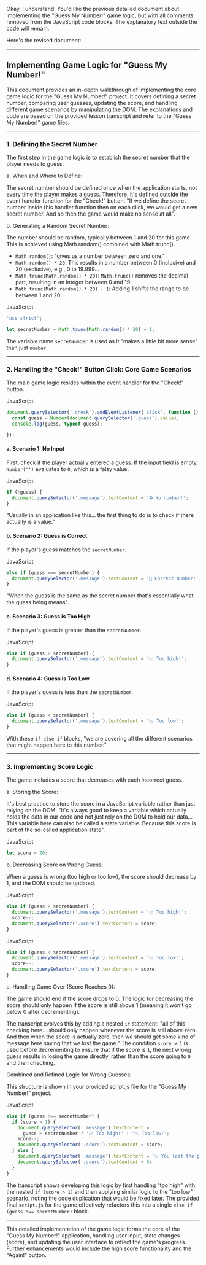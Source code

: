 Okay, I understand. You'd like the previous detailed document about implementing the "Guess My Number!" game logic, but with all comments removed from the JavaScript code blocks. The explanatory text outside the code will remain.

Here's the revised document:

---

## Implementing Game Logic for "Guess My Number!"

This document provides an in-depth walkthrough of implementing the core game logic for the "Guess My Number!" project. It covers defining a secret number, comparing user guesses, updating the score, and handling different game scenarios by manipulating the DOM. The explanations and code are based on the provided lesson transcript and refer to the "Guess My Number!" game files.

---

### 1. Defining the Secret Number

The first step in the game logic is to establish the secret number that the player needs to guess.

a. When and Where to Define:

The secret number should be defined once when the application starts, not every time the player makes a guess. Therefore, it's defined outside the event handler function for the "Check!" button. "If we define the secret number inside this handler function then on each click, we would get a new secret number. And so then the game would make no sense at all".

b. Generating a Random Secret Number:

The number should be random, typically between 1 and 20 for this game. This is achieved using Math.random() combined with Math.trunc().

- `Math.random()`: "gives us a number between zero and one."
- `Math.random() * 20`: This results in a number between 0 (inclusive) and 20 (exclusive), e.g., 0 to 19.999...
- `Math.trunc(Math.random() * 20)`: `Math.trunc()` removes the decimal part, resulting in an integer between 0 and 19.
- `Math.trunc(Math.random() * 20) + 1`: Adding 1 shifts the range to be between 1 and 20.

JavaScript

```JavaScript
'use strict';

let secretNumber = Math.trunc(Math.random() * 20) + 1;
```

The variable name `secretNumber` is used as it "makes a little bit more sense" than just `number`.

---

### 2. Handling the "Check!" Button Click: Core Game Scenarios

The main game logic resides within the event handler for the "Check!" button.

JavaScript

```JavaScript
document.querySelector('.check').addEventListener('click', function () {
  const guess = Number(document.querySelector('.guess').value);
  console.log(guess, typeof guess);

});
```

#### a. Scenario 1: No Input

First, check if the player actually entered a guess. If the input field is empty, `Number('')` evaluates to `0`, which is a falsy value.

JavaScript

```JavaScript
if (!guess) {
  document.querySelector('.message').textContent = '⛔️ No number!';
}
```

"Usually in an application like this... the first thing to do is to check if there actually is a value."

#### b. Scenario 2: Guess is Correct

If the player's guess matches the `secretNumber`.

JavaScript

```JavaScript
else if (guess === secretNumber) {
  document.querySelector('.message').textContent = '🎉 Correct Number!';
}
```

"When the guess is the same as the secret number that's essentially what the guess being means".

#### c. Scenario 3: Guess is Too High

If the player's guess is greater than the `secretNumber`.

JavaScript

```JavaScript
else if (guess > secretNumber) {
  document.querySelector('.message').textContent = '📈 Too high!';
}
```

#### d. Scenario 4: Guess is Too Low

If the player's guess is less than the `secretNumber`.

JavaScript

```JavaScript
else if (guess < secretNumber) {
  document.querySelector('.message').textContent = '📉 Too low!';
}
```

With these `if-else if` blocks, "we are covering all the different scenarios that might happen here to this number."

---

### 3. Implementing Score Logic

The game includes a score that decreases with each incorrect guess.

a. Storing the Score:

It's best practice to store the score in a JavaScript variable rather than just relying on the DOM. "It's always good to keep a variable which actually holds the data in our code and not just rely on the DOM to hold our data... This variable here can also be called a state variable. Because this score is part of the so-called application state".

JavaScript

```JavaScript
let score = 20;
```

b. Decreasing Score on Wrong Guess:

When a guess is wrong (too high or too low), the score should decrease by 1, and the DOM should be updated.

JavaScript

```JavaScript
else if (guess > secretNumber) {
  document.querySelector('.message').textContent = '📈 Too high!';
  score--;
  document.querySelector('.score').textContent = score;
}
```

JavaScript

```JavaScript
else if (guess < secretNumber) {
  document.querySelector('.message').textContent = '📉 Too low!';
  score--;
  document.querySelector('.score').textContent = score;
}
```

c. Handling Game Over (Score Reaches 0):

The game should end if the score drops to 0. The logic for decreasing the score should only happen if the score is still above 1 (meaning it won't go below 0 after decrementing).

The transcript evolves this by adding a nested `if` statement: "all of this checking here... should only happen whenever the score is still above zero. And then when the score is actually zero, then we should get some kind of message here saying that we lost the game." The condition `score > 1` is used before decrementing to ensure that if the score is `1`, the next wrong guess results in losing the game directly, rather than the score going to `0` and then checking.

Combined and Refined Logic for Wrong Guesses:

This structure is shown in your provided script.js file for the "Guess My Number!" project.

JavaScript

```JavaScript
else if (guess !== secretNumber) {
  if (score > 1) {
    document.querySelector('.message').textContent =
      guess > secretNumber ? '📈 Too high!' : '📉 Too low!';
    score--;
    document.querySelector('.score').textContent = score;
  } else {
    document.querySelector('.message').textContent = '💥 You lost the game!';
    document.querySelector('.score').textContent = 0;
  }
}
```

The transcript shows developing this logic by first handling "too high" with the nested `if (score > 1)` and then applying similar logic to the "too low" scenario, noting the code duplication that would be fixed later. The provided final `script.js` for the game effectively refactors this into a single `else if (guess !== secretNumber)` block.

---

This detailed implementation of the game logic forms the core of the "Guess My Number!" application, handling user input, state changes (score), and updating the user interface to reflect the game's progress. Further enhancements would include the high score functionality and the "Again!" button.